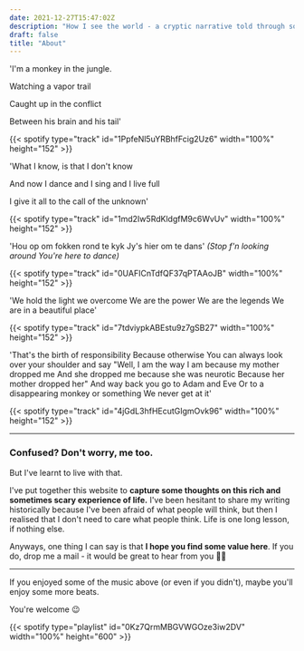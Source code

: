 ```yaml
---
date: 2021-12-27T15:47:02Z
description: "How I see the world - a cryptic narrative told through some lyrics"
draft: false
title: "About"
---
```


'I'm a monkey in the jungle.

Watching a vapor trail

Caught up in the conflict

Between his brain and his tail'

{{< spotify type="track" id="1PpfeNl5uYRBhfFcig2Uz6" width="100%" height="152" >}}

'What I know, is that I don't know

And now I dance and I sing and I live full

I give it all to the call of the unknown'

{{< spotify type="track" id="1md2Iw5RdKldgfM9c6WvUv" width="100%" height="152" >}}

'Hou op om fokken rond te kyk
Jy's hier om te dans'
_(Stop f'n looking around
You're here to dance)_ 

{{< spotify type="track" id="0UAFICnTdfQF37qPTAAoJB" width="100%" height="152" >}}


'We hold the light we overcome
We are the power
We are the legends
We are in a beautiful place'

{{< spotify type="track" id="7tdviypkABEstu9z7gSB27" width="100%" height="152" >}}

'That's the birth of responsibility
Because otherwise
You can always look over your shoulder and say
"Well, I am the way I am because my mother dropped me
And she dropped me because she was neurotic
Because her mother dropped her"
And way back you go to Adam and Eve
Or to a disappearing monkey or something
We never get at it'

{{< spotify type="track" id="4jGdL3hfHEcutGIgmOvk96" width="100%" height="152" >}}

---

### Confused? Don't worry, me too.

But I've learnt to live with that.

I've put together this website to **capture some thoughts on this rich and sometimes scary experience of life.** I've been hesitant to share my writing historically because I've been afraid of what people will think, but then I realised that I don't need to care what people think. Life is one long lesson, if nothing else.

Anyways, one thing I can say is that **I hope you find some value here**. If you do, drop me a mail - it would be great to hear from you 👋🏽

---

If you enjoyed some of the music above (or even if you didn't), maybe you'll enjoy some more beats.

You're welcome 😉

{{< spotify type="playlist" id="0Kz7QrmMBGVWGOze3iw2DV" width="100%" height="600" >}}

